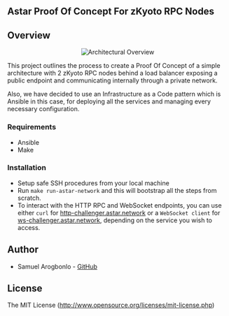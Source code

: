 ## Astar Proof Of Concept For zKyoto RPC Nodes

## Overview

<div align="center">
  <img src="https://github.com/samuelarogbonlo/astar-poc/assets/47984109/13efbeef-66fe-4c00-8183-530a5896ac54" alt="Architectural Overview">
</div>

This project outlines the process to create a Proof Of Concept of a simple architecture with 2 zKyoto RPC nodes behind a load balancer exposing a public endpoint and communicating internally through a private network.

Also, we have decided to use an Infrastructure as a Code pattern which is Ansible in this case, for deploying all the services and managing every necessary configuration.

### Requirements
- Ansible
- Make

### Installation
- Setup safe SSH procedures from your local machine
- Run `make run-astar-network` and this will bootstrap all the steps from scratch.
- To interact with the HTTP RPC and WebSocket endpoints, you can use either `curl` for [http-challenger.astar.network](http://http-challenger.astar.network) or a `WebSocket client` for [ws-challenger.astar.network](http://ws-challenger.astar.network), depending on the service you wish to access.

## Author
- Samuel Arogbonlo - [GitHub](https://github.com/samuelarogbonlo)

## License
The MIT License (http://www.opensource.org/licenses/mit-license.php)
